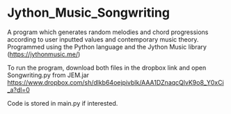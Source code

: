 # Jython_Music_Songwriting

A program which generates random melodies and chord progressions according to user inputted values and contemporary music theory.
Programmed using the Python language and the Jython Music library (https://jythonmusic.me/)

To run the program, download both files in the dropbox link and open Songwriting.py from JEM.jar
https://www.dropbox.com/sh/dlkb64oejpivblk/AAA1DZnaqcQlvK9o8_Y0xCi_a?dl=0

Code is stored in main.py if interested.
